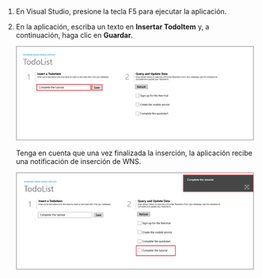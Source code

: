 ﻿
1. En Visual Studio, presione la tecla F5 para ejecutar la aplicación.

2. En la aplicación, escriba un texto en **Insertar TodoItem** y, a continuación, haga clic en **Guardar**.

   	![](./media/mobile-services-windows-store-test-push/mobile-quickstart-push1.png)

   	Tenga en cuenta que una vez finalizada la inserción, la aplicación recibe una notificación de inserción de WNS.

   	![](./media/mobile-services-windows-store-test-push/mobile-quickstart-push2.png)

<!--HONumber=42-->
